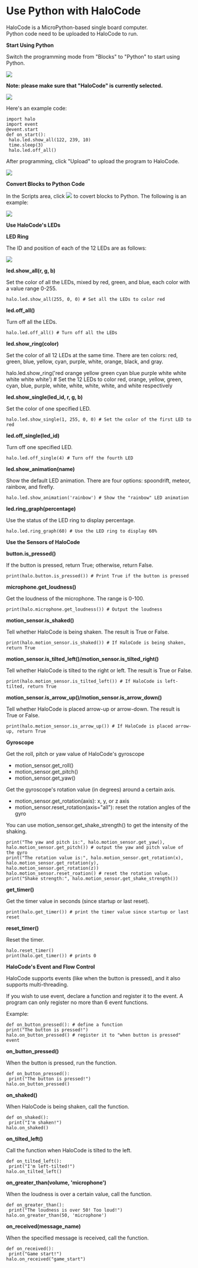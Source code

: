 # Use Python with HaloCode

HaloCode is a MicroPython-based single board computer.  
Python code need to be uploaded to HaloCode to run.

**Start Using Python**

Switch the programming mode from "Blocks" to "Python" to start using Python.

![](../../../.gitbook/assets/0%20%283%29.png)

**Note: please make sure that "HaloCode" is currently selected.**

![](../../../.gitbook/assets/1%20%285%29.png)

Here's an example code:

```text
import halo
import event
@event.start
def on_start():
 halo.led.show_all(122, 239, 10)
 time.sleep(3)
 halo.led.off_all()
```

After programming, click "Upload" to upload the program to HaloCode.

![](../../../.gitbook/assets/2%20%281%29.png)

**Convert Blocks to Python Code**

In the Scripts area, click   ![](../../../.gitbook/assets/3%20%289%29.png)   to covert blocks to Python. The following is an example:

![](../../../.gitbook/assets/4.png)

**Use HaloCode's LEDs**

**LED Ring**

The ID and position of each of the 12 LEDs are as follows:

![](../../../.gitbook/assets/5%20%285%29.png)

**led.show\_all\(r, g, b\)**

Set the color of all the LEDs, mixed by red, green, and blue, each color with a value range 0-255.

```text
halo.led.show_all(255, 0, 0) # Set all the LEDs to color red
```

**led.off\_all\(\)**

Turn off all the LEDs.

```text
halo.led.off_all() # Turn off all the LEDs
```

**led.show\_ring\(color\)**

Set the color of all 12 LEDs at the same time. There are ten colors: red, green, blue, yellow, cyan, purple, white, orange, black, and gray.

halo.led.show\_ring\('red orange yellow green cyan blue purple white white white white white'\) \# Set the 12 LEDs to color red, orange, yellow, green, cyan, blue, purple, white, white, white, white, and white respectively

**led.show\_single\(led\_id, r, g, b\)**

Set the color of one specified LED.

```text
halo.led.show_single(1, 255, 0, 0) # Set the color of the first LED to red
```

**led.off\_single\(led\_id\)**

Turn off one specified LED.

```text
halo.led.off_single(4) # Turn off the fourth LED
```

**led.show\_animation\(name\)**

Show the default LED animation. There are four options: spoondrift, meteor, rainbow, and firefly.

```text
halo.led.show_animation('rainbow') # Show the "rainbow" LED animation
```

**led.ring\_graph\(percentage\)**

Use the status of the LED ring to display percentage.

```text
halo.led.ring_graph(60) # Use the LED ring to display 60%
```

**Use the Sensors of HaloCode**

**button.is\_pressed\(\)**

If the button is pressed, return True; otherwise, return False.

```text
print(halo.button.is_pressed()) # Print True if the button is pressed
```

**microphone.get\_loudness\(\)**

Get the loudness of the microphone. The range is 0-100.

```text
print(halo.microphone.get_loudness()) # Output the loudness
```

**motion\_sensor.is\_shaked\(\)**

Tell whether HaloCode is being shaken. The result is True or False.

```text
print(halo.motion_sensor.is_shaked()) # If HaloCode is being shaken, return True
```

**motion\_sensor.is\_tilted\_left\(\)/motion\_sensor.is\_tilted\_right\(\)**

Tell whether HaloCode is tilted to the right or left. The result is True or False.

```text
print(halo.motion_sensor.is_tilted_left()) # If HaloCode is left-tilted, return True
```

**motion\_sensor.is\_arrow\_up\(\)/motion\_sensor.is\_arrow\_down\(\)**

Tell whether HaloCode is placed arrow-up or arrow-down. The result is True or False.

```text
print(halo.motion_sensor.is_arrow_up()) # If HaloCode is placed arrow-up, return True
```

**Gyroscope**

Get the roll, pitch or yaw value of HaloCode's gyroscope

* motion\_sensor.get\_roll\(\)
* motion\_sensor.get\_pitch\(\)
* motion\_sensor.get\_yaw\(\)

Get the gyroscope's rotation value \(in degrees\) around a certain axis.

* motion\_sensor.get\_rotation\(axis\): x, y, or z axis
* motion\_sensor.reset\_rotation\(axis="all"\): reset the rotation angles of the gyro

You can use motion\_sensor.get\_shake\_strength\(\) to get the intensity of the shaking.

```text
print("The yaw and pitch is:", halo.motion_sensor.get_yaw(), halo.motion_sensor.get_pitch()) # output the yaw and pitch value of the gyro
print("The rotation value is:", halo.motion_sensor.get_rotation(x), halo.motion_sensor.get_rotation(y), halo.motion_sensor.get_rotation(z))
halo.motion_sensor.reset_roation() # reset the rotation value.
print("Shake strength:", halo.motion_sensor.get_shake_strength())
```

**get\_timer\(\)**

Get the timer value in seconds \(since startup or last reset\).

```text
print(halo.get_timer()) # print the timer value since startup or last reset
```

**reset\_timer\(\)**

Reset the timer.

```text
halo.reset_timer()
print(halo.get_timer()) # prints 0
```

**HaloCode's Event and Flow Control**

HaloCode supports events \(like when the button is pressed\), and it also supports multi-threading.

If you wish to use event, declare a function and register it to the event. A program can only register no more than 6 event functions.

Example:



```text
def on_button_pressed(): # define a function
print("The button is pressed!")
halo.on_button_pressed() # register it to "when button is pressed" event
```

**on\_button\_pressed\(\)**

When the button is pressed, run the function.

```text
def on_button_pressed():
 print("The button is pressed!")
halo.on_button_pressed()
```

**on\_shaked\(\)**

When HaloCode is being shaken, call the function.

```text
def on_shaked():
 print("I'm shaken!")
halo.on_shaked()
```

**on\_tilted\_left\(\)**

Call the function when HaloCode is tilted to the left.

```text
def on_tilted_left():
 print("I'm left-tilted!")
halo.on_tilted_left()
```

**on\_greater\_than\(volume, 'microphone'\)**

When the loudness is over a certain value, call the function.

```text
def on_greater_than():
 print("The loudness is over 50! Too loud!")
halo.on_greater_than(50, 'microphone')
```

**on\_received\(message\_name\)**

When the specified message is received, call the function.

```text
def on_received():
 print("Game start!")
halo.on_received("game_start")
```

